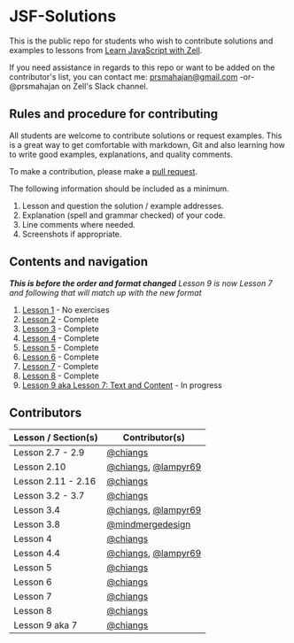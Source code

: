 # JSF-Solutions

This is the public repo for students who wish to contribute solutions and examples to lessons from [Learn JavaScript with Zell](https://learnjavascript.today/).

If you need assistance in regards to this repo or want to be added on the contributor's list, you can contact me: [prsmahajan@gmail.com](mailto:prsmahajan@gmail.com) -or- @prsmahajan on Zell's Slack channel.

## Rules and procedure for contributing

All students are welcome to contribute solutions or request examples. This is a great way to get comfortable with markdown, Git and also learning how to write good examples, explanations, and quality comments.

To make a contribution, please make a [pull request](https://help.github.com/articles/creating-a-pull-request/).

The following information should be included as a minimum.

1.  Lesson and question the solution / example addresses.
2.  Explanation (spell and grammar checked) of your code.
3.  Line comments where needed.
4.  Screenshots if appropriate.

## Contents and navigation

**_This is before the order and format changed_**
_Lesson 9 is now Lesson 7 and following that will match up with the new format_

1.  [Lesson 1](solutions/lesson1/solutions.md) - No exercises
2.  [Lesson 2](solutions/lesson2/solutions.md) - Complete
3.  [Lesson 3](solutions/lesson3/solutions.md) - Complete
4.  [Lesson 4](solutions/lesson4/solutions.md) - Complete
5.  [Lesson 5](solutions/lesson5/solutions.md) - Complete
6.  [Lesson 6](solutions/lesson6/solutions.md) - Complete
7.  [Lesson 7](solutions/lesson7/solutions.md) - Complete
8.  [Lesson 8](solutions/lesson8/solutions.md) - Complete
9.  [Lesson 9 aka Lesson 7: Text and Content](solutions/lesson9/solutions.md) - In progress

## Contributors

| Lesson / Section(s) | Contributor(s)                                                                   |
| ------------------- | -------------------------------------------------------------------------------- |
| Lesson 2.7 - 2.9    | [@chiangs](https://github.com/chiangs)                                           |
| Lesson 2.10         | [@chiangs](https://github.com/chiangs), [@lampyr69](https://github.com/lampyr69) |
| Lesson 2.11 - 2.16  | [@chiangs](https://github.com/chiangs)                                           |
| Lesson 3.2 - 3.7    | [@chiangs](https://github.com/chiangs)                                           |
| Lesson 3.4          | [@chiangs](https://github.com/chiangs), [@lampyr69](https://github.com/lampyr69) |
| Lesson 3.8          | [@mindmergedesign](https://github.com/mindmergedesign)                           |
| Lesson 4            | [@chiangs](https://github.com/chiangs)                                           |
| Lesson 4.4          | [@chiangs](https://github.com/chiangs), [@lampyr69](https://github.com/lampyr69) |
| Lesson 5            | [@chiangs](https://github.com/chiangs)                                           |
| Lesson 6            | [@chiangs](https://github.com/chiangs)                                           |
| Lesson 7            | [@chiangs](https://github.com/chiangs)                                           |
| Lesson 8            | [@chiangs](https://github.com/chiangs)                                           |
| Lesson 9 aka 7      | [@chiangs](https://github.com/chiangs)                                           |
